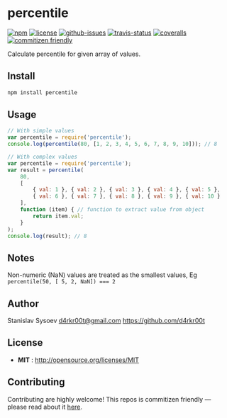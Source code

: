 # percentile

[![npm](https://img.shields.io/npm/v/percentile.svg)](https://www.npmjs.com/package/percentile)
[![license](https://img.shields.io/npm/l/percentile.svg)](http://opensource.org/licenses/MIT)
[![github-issues](https://img.shields.io/github/issues/d4rkr00t/percentile.svg)](https://github.com/d4rkr00t/percentile/issues)
[![travis-status](https://img.shields.io/travis/d4rkr00t/percentile.svg)](https://travis-ci.org/d4rkr00t/percentile)
[![coveralls](https://img.shields.io/coveralls/d4rkr00t/percentile.svg)](https://coveralls.io/github/d4rkr00t/percentile)
[![commitizen friendly](https://img.shields.io/badge/commitizen-friendly-brightgreen.svg)](http://commitizen.github.io/cz-cli/)

Calculate percentile for given array of values.

## Install

```sh
npm install percentile
```

## Usage

```js
// With simple values
var percentile = require('percentile');
console.log(percentile(80, [1, 2, 3, 4, 5, 6, 7, 8, 9, 10])); // 8

// With complex values
var percentile = require('percentile');
var result = percentile(
    80,
    [
        { val: 1 }, { val: 2 }, { val: 3 }, { val: 4 }, { val: 5 },
        { val: 6 }, { val: 7 }, { val: 8 }, { val: 9 }, { val: 10 }
    ],
    function (item) { // function to extract value from object
        return item.val;
    }
);
console.log(result); // 8

```
## Notes

Non-numeric (NaN) values are treated as the smallest values, Eg `percentile(50, [ 5, 2, NaN]) === 2`

## Author

Stanislav Sysoev d4rkr00t@gmail.com https://github.com/d4rkr00t

## License

- **MIT** : http://opensource.org/licenses/MIT

## Contributing

Contributing are highly welcome! This repos is commitizen friendly — please read about it [here](http://commitizen.github.io/cz-cli/).
